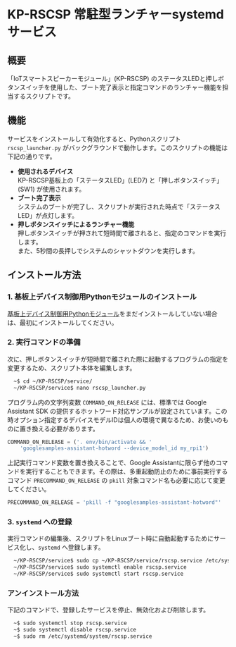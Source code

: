 # KP-RSCSP 常駐型ランチャーsystemdサービス

## 概要

「IoTスマートスピーカーモジュール」(KP-RSCSP) のステータスLEDと押しボタンスイッチを使用した、ブート完了表示と指定コマンドのランチャー機能を担当するスクリプトです。

## 機能

サービスをインストールして有効化すると、Pythonスクリプト `rscsp_launcher.py` がバックグラウンドで動作します。このスクリプトの機能は下記の通りです。

  - **使用されるデバイス**  
    KP-RSCSP基板上の「ステータスLED」(LED7) と「押しボタンスイッチ」(SW1) が使用されます。
  - **ブート完了表示**  
    システムのブートが完了し、スクリプトが実行された時点で「ステータスLED」が点灯します。
  - **押しボタンスイッチによるランチャー機能**  
    押しボタンスイッチが押されて短時間で離されると、指定のコマンドを実行します。  
    また、5秒間の長押しでシステムのシャットダウンを実行します。

## インストール方法

### 1. 基板上デバイス制御用Pythonモジュールのインストール

[基板上デバイス制御用Pythonモジュール](https://github.com/kyohritsu/KP-RSCSP/tree/master/onboard)をまだインストールしていない場合は、最初にインストールしてください。

### 2. 実行コマンドの準備

次に、押しボタンスイッチが短時間で離された際に起動するプログラムの指定を変更するため、スクリプト本体を編集します。

```sh
  ~$ cd ~/KP-RSCSP/service/
  ~/KP-RSCSP/service$ nano rscsp_launcher.py
```

プログラム内の文字列変数 `COMMAND_ON_RELEASE` には、標準では Google Assistant SDK の提供するホットワード対応サンプルが設定されています。この時オプション指定するデバイスモデルIDは個人の環境で異なるため、お使いのものに置き換える必要があります。

```python
COMMAND_ON_RELEASE = ('. env/bin/activate && '
    'googlesamples-assistant-hotword --device_model_id my_rpi1')
```

上記実行コマンド変数を置き換えることで、Google Assistantに限らず他のコマンドを実行することもできます。その際は、多重起動防止のために事前実行するコマンド `PRECOMMAND_ON_RELEASE` の `pkill` 対象コマンド名も必要に応じて変更してください。

```python
PRECOMMAND_ON_RELEASE = 'pkill -f "googlesamples-assistant-hotword"'
```

### 3. `systemd` への登録

実行コマンドの編集後、スクリプトをLinuxブート時に自動起動するためにサービス化し、`systemd` へ登録します。

```sh
  ~/KP-RSCSP/service$ sudo cp ~/KP-RSCSP/service/rscsp.service /etc/systemd/system/
  ~/KP-RSCSP/service$ sudo systemctl enable rscsp.service
  ~/KP-RSCSP/service$ sudo systemctl start rscsp.service
```

### アンインストール方法

下記のコマンドで、登録したサービスを停止、無効化および削除します。

```sh
  ~$ sudo systemctl stop rscsp.service
  ~$ sudo systemctl disable rscsp.service
  ~$ sudo rm /etc/systemd/system/rscsp.service
```
